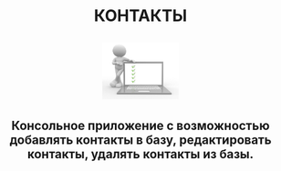 <h1 align="center">КОНТАКТЫ</h1>
<h2 align="center"><img src="https://github.com/vadimsa3/contact-book/blob/master/src/main/resources/raw/using-method-procedure.jpg" height="100"/></h2>
<h2 align="center">Консольное приложение с возможностью добавлять контакты в базу, редактировать контакты, удалять контакты из базы.</h2>
